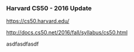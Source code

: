 ### Harvard CS50 - 2016 Update

https://cs50.harvard.edu/

http://docs.cs50.net/2016/fall/syllabus/cs50.html

asdfasdfasdf
